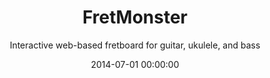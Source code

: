 ---
date:         2014-07-01 00:00:00
title:        FretMonster
subtitle:     Interactive web-based fretboard for guitar, ukulele, and bass
description:  In summer 2014, I decided to build an Javascript-powered interactive fretboard as an instructional aid for playing guitar, ukulele, or bass. This tool lets users view intervals, tones, triads, and scales in a quick and accessible manner. And it's responsive!
website:      http://davidpots.com/fretmonster/
cta:          Practice your scales
---